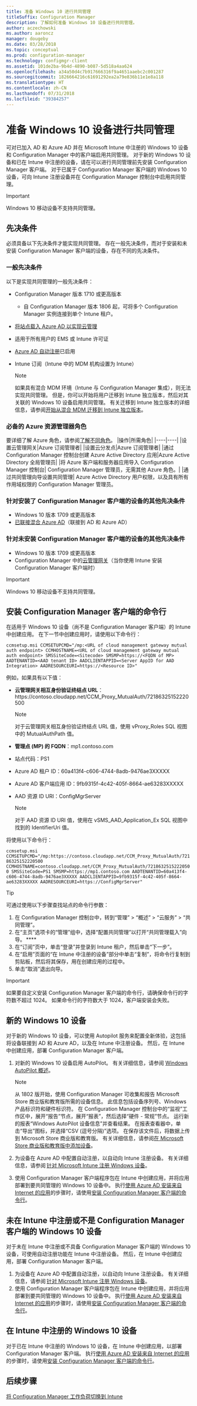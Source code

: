 ```yaml
---
title: 准备 Windows 10 进行共同管理
titleSuffix: Configuration Manager
description: 了解如何准备 Windows 10 设备进行共同管理。
author: aczechowski
ms.author: aaroncz
manager: dougeby
ms.date: 03/28/2018
ms.topic: conceptual
ms.prod: configuration-manager
ms.technology: configmgr-client
ms.assetid: 101de2ba-9b4d-4890-b087-5d518a4aa624
ms.openlocfilehash: a34a50d4c7b917666316f9a4651aaebc2c001287
ms.sourcegitcommit: 1826664216c61691292ea2a79e836b11e1e8a118
ms.translationtype: HT
ms.contentlocale: zh-CN
ms.lasthandoff: 07/31/2018
ms.locfileid: "39384257"
---
```

# <a name="prepare-windows-10-devices-for-co-management"></a>准备 Windows 10 设备进行共同管理
可对已加入 AD 和 Azure AD 并在 Microsoft Intune 中注册的 Windows 10 设备和 Configuration Manager 中的客户端启用共同管理。 对于新的 Windows 10 设备和已在 Intune 中注册的设备，请在可以进行共同管理前先安装 Configuration Manager 客户端。 对于已属于 Configuration Manager 客户端的 Windows 10 设备，可向 Intune 注册设备并在 Configuration Manager 控制台中启用共同管理。

> [!IMPORTANT]
> Windows 10 移动设备不支持共同管理。


## <a name="prerequisites"></a>先决条件
必须具备以下先决条件才能实现共同管理。 存在一般先决条件，而对于安装和未安装 Configuration Manager 客户端的设备，存在不同的先决条件。
### <a name="general-prerequisites"></a>一般先决条件
以下是实现共同管理的一般先决条件：  

- Configuration Manager 版本 1710 或更高版本
    - 自 Configuration Manager 版本 1806 起，可将多个 Configuration Manager 实例连接到单个 Intune 租户。 <!--1357944-->
- [将站点载入 Azure AD 以实现云管理](/sccm/core/servers/deploy/configure/azure-services-wizard)
- 适用于所有用户的 EMS 或 Intune 许可证
- [Azure AD 自动注册](https://docs.microsoft.com/intune/windows-enroll#enable-windows-10-automatic-enrollment)已启用
- Intune 订阅（Intune 中的 MDM 机构设置为 Intune）


   > [!Note]  
   > 如果具有混合 MDM 环境（Intune 与 Configuration Manager 集成），则无法实现共同管理。 但是，你可以开始将用户迁移到 Intune 独立版本，然后对其关联的 Windows 10 设备启用共同管理。 有关迁移到 Intune 独立版本的详细信息，请参阅[开始从混合 MDM 迁移到 Intune 独立版本](/sccm/mdm/deploy-use/migrate-hybridmdm-to-intunesa)。

### <a name="prerequisite-azure-resource-manager-roles"></a>必备的 Azure 资源管理器角色
要详细了解 Azure 角色，请参阅[了解不同角色](https://docs.microsoft.com/azure/role-based-access-control/rbac-and-directory-admin-roles)。
|操作|所需角色|
|----|----|
|设置云管理网关|Azure 订阅管理者|
|设置云分发点|Azure 订阅管理者|
|通过 Configuration Manager 控制台创建 Azure Active Directory 应用|Azure Active Directory 全局管理员|
|将 Azure 客户端和服务器应用导入 Configuration Manager 控制台| Configuration Manager 管理员，无需其他 Azure 角色。|
|通过共同管理向导设置共同管理| Azure Active Directory 用户权限，以及具有所有作用域权限的 Configuration Manager 管理员。 
 
### <a name="additional-prerequisites-for-devices-with-the-configuration-manager-client"></a>针对安装了 Configuration Manager 客户端的设备的其他先决条件
- Windows 10 版本 1709 或更高版本
- [已联接混合 Azure AD](https://docs.microsoft.com/azure/active-directory/device-management-hybrid-azuread-joined-devices-setup)（联接到 AD 和 Azure AD）

### <a name="additional-prerequisites-for-devices-without-the-configuration-manager-client"></a>针对未安装 Configuration Manager 客户端的设备的其他先决条件
- Windows 10 版本 1709 或更高版本
- Configuration Manager 中的[云管理网关](/sccm/core/clients/manage/manage-clients-internet#cloud-management-gateway)（当你使用 Intune 安装 Configuration Manager 客户端时）

> [!IMPORTANT]
> Windows 10 移动设备不支持共同管理。


## <a name="command-line-to-install-configuration-manager-client"></a>安装 Configuration Manager 客户端的命令行
在适用于 Windows 10 设备（尚不是 Configuration Manager 客户端）的 Intune 中创建应用。 在下一节中创建应用时，请使用以下命令行：

`ccmsetup.msi CCMSETUPCMD="/mp:<URL of cloud management gateway mutual auth endpoint> CCMHOSTNAME=<URL of cloud management gateway mutual auth endpoint> SMSSiteCode=<Sitecode> SMSMP=https://<FQDN of MP> AADTENANTID=<AAD tenant ID> AADCLIENTAPPID=<Server AppID for AAD Integration> AADRESOURCEURI=https://<Resource ID>"`

例如，如果具有以下值：

- **云管理网关相互身份验证终结点 URL**：https:/&#47;contoso.cloudapp.net/CCM_Proxy_MutualAuth/72186325152220500    

   >[!Note]    
   >对于云管理网关相互身份验证终结点 URL 值，使用 vProxy_Roles SQL 视图中的 MutualAuthPath 值。

- **管理点 (MP) 的 FQDN**：mp1.contoso.com    
- 站点代码：PS1    
- Azure AD 租户 ID：60a413f4-c606-4744-8adb-9476ae3XXXXX    
- Azure AD 客户端应用 ID：9fb9315f-4c42-405f-8664-ae63283XXXXX     
- AAD 资源 ID URI：ConfigMgrServer    

  > [!Note]    
  > 对于 AAD 资源 ID URI 值，使用在 vSMS_AAD_Application_Ex SQL 视图中找到的 IdentifierUri 值。

将使用以下命令行：

`ccmsetup.msi CCMSETUPCMD="/mp:https://contoso.cloudapp.net/CCM_Proxy_MutualAuth/72186325152220500    CCMHOSTNAME=contoso.cloudapp.net/CCM_Proxy_MutualAuth/72186325152220500 SMSSiteCode=PS1 SMSMP=https://mp1.contoso.com AADTENANTID=60a413f4-c606-4744-8adb-9476ae3XXXXX AADCLIENTAPPID=9fb9315f-4c42-405f-8664-ae63283XXXXX AADRESOURCEURI=https://ConfigMgrServer"`

> [!Tip]
> 可通过使用以下步骤查找站点的命令行参数：     
> 1. 在 Configuration Manager 控制台中，转到“管理” > “概述” > “云服务” > “共同管理”。  
> 2. 在“主页”选项卡的“管理”组中，选择“配置共同管理”以打开“共同管理载入”向导。 ****    
> 3. 在“订阅”页中，单击“登录”并登录到 Intune 租户，然后单击“下一步”。    
> 4. 在“启用”页面的“在 Intune 中注册的设备”部分中单击“复制”，将命令行复制到剪贴板，然后将其保存，用在创建应用的过程中。  
> 5. 单击“取消”退出向导。

> [!Important]    
> 如果要自定义安装 Configuration Manager 客户端的命令行，请确保命令行的字符数不超过 1024。 如果命令行的字符数大于 1024，客户端安装会失败。


## <a name="new-windows-10-devices"></a>新的 Windows 10 设备
对于新的 Windows 10 设备，可以使用 Autopilot 服务来配置全新体验，这包括将设备联接到 AD 和 Azure AD，以及在 Intune 中注册设备。 然后，在 Intune 中创建应用，部署 Configuration Manager 客户端。  
1. 对新的 Windows 10 设备启用 AutoPilot。 有关详细信息，请参阅 [Windows AutoPilot 概述](https://docs.microsoft.com/windows/deployment/windows-10-auto-pilot)。    

   > [!NOTE]   
   > 从 1802 版开始，使用 Configuration Manager 可收集和报告 Microsoft Store 商业版和教育版所需的设备信息。 此信息包括设备序列号、Windows 产品标识符和硬件标识符。 在 Configuration Manager 控制台中的“监视”工作区中，展开“报告”节点，展开“报表”，然后选择“硬件 - 常规”节点。 运行新的报表“Windows AutoPilot 设备信息”并查看结果。 在报表查看器中，单击“导出”图标，并选择“CSV (逗号分隔)”选项。 在保存该文件后，将数据上传到 Microsoft Store 商业版和教育版。 有关详细信息，请参阅[在 Microsoft Store 商业版和教育版中添加设备](https://docs.microsoft.com/microsoft-store/add-profile-to-devices#add-devices-and-apply-autopilot-deployment-profile)。

2. 为设备在 Azure AD 中配置自动注册，以自动向 Intune 注册设备。 有关详细信息，请参阅 [针对 Microsoft Intune 注册 Windows 设备](https://docs.microsoft.com/intune/windows-enroll)。
3. 使用 Configuration Manager 客户端程序包在 Intune 中创建应用，并将应用部署到要共同管理的 Windows 10 设备中。 执行[使用 Azure AD 安装来自 Internet 的应用](https://docs.microsoft.com/en-us/sccm/core/clients/deploy/deploy-clients-cmg-azure)的步骤时，请使用[安装 Configuration Manager 客户端的命令行](#command-line-to-install-configuration-manager-client)。   

## <a name="windows-10-devices-not-enrolled-in-intune-or-a-configuration-manager-client"></a>未在 Intune 中注册或不是 Configuration Manager 客户端的 Windows 10 设备
对于未在 Intune 中注册或不具备 Configuration Manager 客户端的 Windows 10 设备，可使用自动注册功能在 Intune 中注册设备。 然后，在 Intune 中创建应用，部署 Configuration Manager 客户端。
1. 为设备在 Azure AD 中配置自动注册，以自动向 Intune 注册设备。 有关详细信息，请参阅 [针对 Microsoft Intune 注册 Windows 设备](https://docs.microsoft.com/intune/windows-enroll)。  
2. 使用 Configuration Manager 客户端程序包在 Intune 中创建应用，并将应用部署到要共同管理的 Windows 10 设备中。 执行[使用 Azure AD 安装来自 Internet 的应用](https://docs.microsoft.com/en-us/sccm/core/clients/deploy/deploy-clients-cmg-azure)的步骤时，请使用[安装 Configuration Manager 客户端的命令行](#command-line-to-install-configuration-manager-client)。

## <a name="windows-10-devices-enrolled-in-intune"></a>在 Intune 中注册的 Windows 10 设备
对于已在 Intune 中注册的 Windows 10 设备，在 Intune 中创建应用，以部署 Configuration Manager 客户端。 执行[使用 Azure AD 安装来自 Internet 的应用](https://docs.microsoft.com/en-us/sccm/core/clients/deploy/deploy-clients-cmg-azure)的步骤时，请使用[安装 Configuration Manager 客户端的命令行](#command-line-to-install-configuration-manager-client)。  

## <a name="next-steps"></a>后续步骤
[将 Configuration Manager 工作负荷切换到 Intune](co-management-switch-workloads.md)